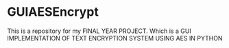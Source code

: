 # GUIAESEncrypt
This is a repository for my FINAL YEAR PROJECT. Which is a GUI IMPLEMENTATION OF TEXT ENCRYPTION SYSTEM USING AES IN PYTHON
